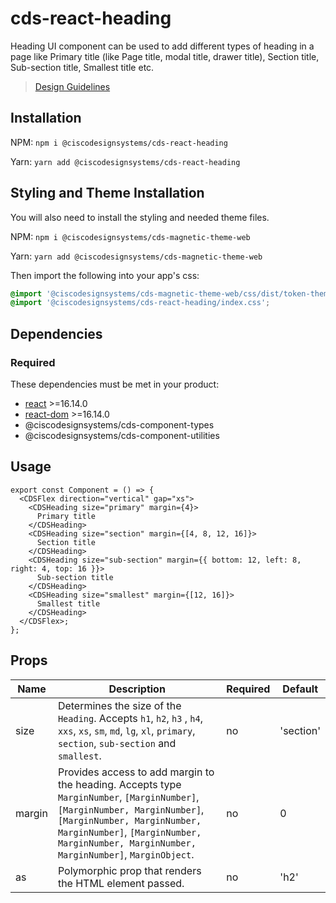 # cds-react-heading

Heading UI component can be used to add different types of heading in a page like Primary title (like Page title, modal title, drawer title), Section title, Sub-section title, Smallest title etc.

> [Design Guidelines](https://magnetic.cisco.com/0a43ab5cd/p/4119aa-typography/t/658ee7)

## Installation

NPM: `npm i @ciscodesignsystems/cds-react-heading`

Yarn: `yarn add @ciscodesignsystems/cds-react-heading`

## Styling and Theme Installation

You will also need to install the styling and needed theme files.

NPM: `npm i @ciscodesignsystems/cds-magnetic-theme-web`

Yarn: `yarn add @ciscodesignsystems/cds-magnetic-theme-web`

Then import the following into your app's css:

```css
@import '@ciscodesignsystems/cds-magnetic-theme-web/css/dist/token-theme-light-variables.css';
@import '@ciscodesignsystems/cds-react-heading/index.css';
```

## Dependencies

### Required

These dependencies must be met in your product:

- [react](https://www.npmjs.com/package/react) >=16.14.0
- [react-dom](https://www.npmjs.com/package/react-dom) >=16.14.0
- @ciscodesignsystems/cds-component-types
- @ciscodesignsystems/cds-component-utilities

## Usage

```tsx
export const Component = () => {
  <CDSFlex direction="vertical" gap="xs">
    <CDSHeading size="primary" margin={4}>
      Primary title
    </CDSHeading>
    <CDSHeading size="section" margin={[4, 8, 12, 16]}>
      Section title
    </CDSHeading>
    <CDSHeading size="sub-section" margin={{ bottom: 12, left: 8, right: 4, top: 16 }}>
      Sub-section title
    </CDSHeading>
    <CDSHeading size="smallest" margin={[12, 16]}>
      Smallest title
    </CDSHeading>
  </CDSFlex>;
};
```

## Props

| Name   | Description                                                                                                                                                                                                                                            | Required | Default   |
| ------ | ------------------------------------------------------------------------------------------------------------------------------------------------------------------------------------------------------------------------------------------------------ | -------- | --------- |
| size   | Determines the size of the `Heading`. Accepts `h1`, `h2`, `h3` , `h4`, `xxs`, `xs`, `sm`, `md`, `lg`, `xl`, `primary`, `section`, `sub-section` and `smallest`.                                                                                        | no       | 'section' |
| margin | Provides access to add margin to the heading. Accepts type `MarginNumber`, `[MarginNumber]`, `[MarginNumber, MarginNumber]`, `[MarginNumber, MarginNumber, MarginNumber]`, `[MarginNumber, MarginNumber, MarginNumber, MarginNumber]`, `MarginObject`. | no       | 0         |
| as     | Polymorphic prop that renders the HTML element passed.                                                                                                                                                                                                 | no       | 'h2'      |
